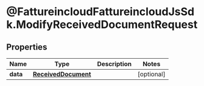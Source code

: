# @FattureincloudFattureincloudJsSdk.ModifyReceivedDocumentRequest

## Properties

Name | Type | Description | Notes
------------ | ------------- | ------------- | -------------
**data** | [**ReceivedDocument**](ReceivedDocument.md) |  | [optional] 


